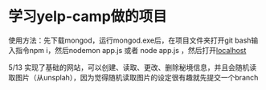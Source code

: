 # 学习yelp-camp做的项目

使用方法：先下载mongod，运行mongod.exe后，在项目文件夹打开git bash输入指令npm i，然后nodemon app.js 或者  node app.js ，然后打开[localhost](http://localhost:3000/home)

5/13 实现了基础的网站，可以创建、读取、更改、删除秘境信息，并且会随机读取图片（从unsplah），因为觉得随机读取图片的设定很有趣就先提交一个branch
